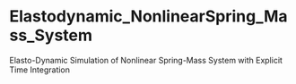 # Elastodynamic_NonlinearSpring_Mass_System
Elasto-Dynamic Simulation of Nonlinear Spring-Mass System with Explicit Time Integration
